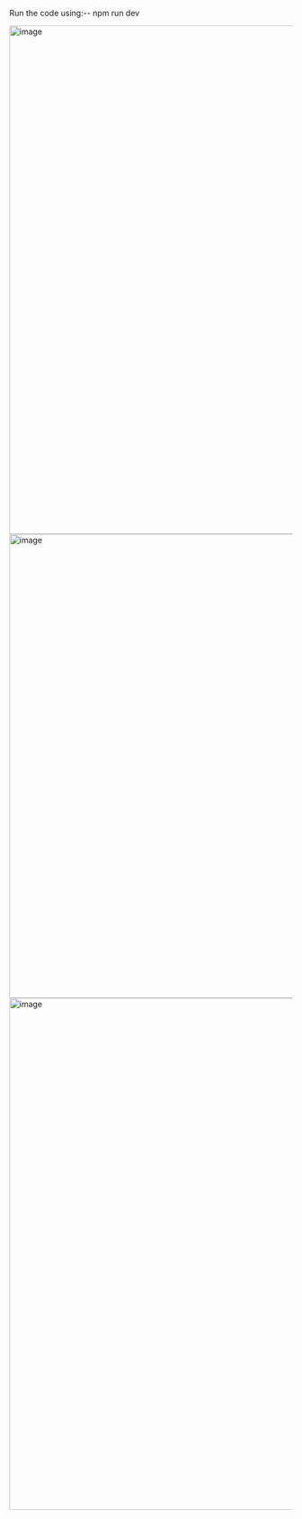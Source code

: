 Run the code using:-- npm run dev 

<img width="1896" height="903" alt="image" src="https://github.com/user-attachments/assets/07e32d88-b3da-4026-9a7d-ebf1d54a3d77" />

<img width="833" height="824" alt="image" src="https://github.com/user-attachments/assets/163e7887-7ca1-4934-9c70-eeef2e5dc71f" />

<img width="1890" height="909" alt="image" src="https://github.com/user-attachments/assets/a12675cc-d580-45c4-8259-81fc75bfb4ae" />


